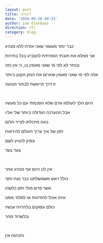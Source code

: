 ```yaml
---
layout: post
title: הנהגה?
date: '2016-09-28 09:33'
author: Lee Elenbaas
direction: rtl
category: blog
---
```


כבר יותר מעשור שאני אזרח ללא מנהיג

אני ממלא את חובתי האזרחית להצביע בכל בחירות

ובוחר לא לפי מי שאני מאמין בו, כי אין כזה

אלה לפי מי שאני מאמין שיגרום את הנזק הקטן ביותר

זו דרך מייאשת לבחור הנהגה

<br>

היום הלך לעולמו אדם שלא הסכמתי עם כל מעשיו

אבל ההערכה הגדולה ביותר שלי אליו

באה מיכולתו לצייר חלום

חזון של איך צריך העולם להיראות

ונסיון להגיע לשם

צעד צעד

<br>

אין לנו היום אף מנהיג אחר

כולל ראש משמשלתנו כבר נצח וחצי

אשר פרש מולי חזון כלשהו

איתו אוכל להזדהות או לסלוד ממנו

כולם עסוקים בלהרויח עכשיו

ובלשרוד מחר

<br>

והנהגה אין

